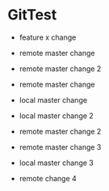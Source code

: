 # GitTest

- feature x change
- remote master change
- remote master change 2

- remote master change
- local master change

- local master change 2
- remote master change 2

- remote master change 3
- local master change 3

- remote change 4
